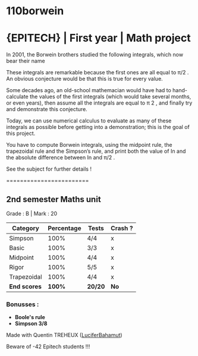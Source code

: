 # 110borwein
# {EPITECH} | First year | Math project

In 2001, the Borwein brothers studied the following integrals, which now bear their name

These integrals are remarkable because the first ones are all equal to π/2 . 
An obvious conjecture would be that this is true for every value.

Some decades ago, an old-school mathemacian would have had to hand-calculate the values of the first
integrals (which would take several months, or even years), then assume all the integrals are equal to π 2 , and
finally try and demonstrate this conjecture.

Today, we can use numerical calculus to evaluate as many of these integrals as possible before getting into
a demonstration; this is the goal of this project.

You have to compute Borwein integrals, using the midpoint rule, the trapezoidal rule and the Simpson’s rule,
and print both the value of In and the absolute difference between In and π/2 .

See the subject for further details !

========================

## 2nd semester Maths unit

Grade : B | Mark : 20

| Category       | Percentage | Tests     | Crash ? |
|----------------|------------|-----------|---------|
| Simpson        | 100%       | 4/4       | x       |
| Basic          | 100%       | 3/3       | x       |
| Midpoint       | 100%       | 4/4       | x       |
| Rigor          | 100%       | 5/5       | x       |
| Trapezoidal    | 100%       | 4/4       | x       |
| **End scores** | **100%**   | **20/20** | **No**  |

### Bonusses : 
 * **Boole's rule**
 * **Simpson 3/8**

Made with Quentin TREHEUX ([LuciferBahamut](https://github.com/LuciferBahamut))

Beware of -42 Epitech students !!!
